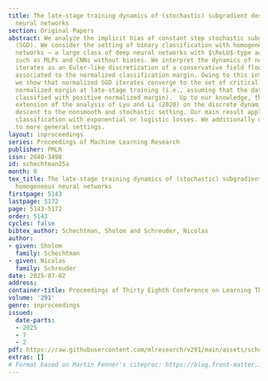 ```yaml
---
title: The late-stage training dynamics of (stochastic) subgradient descent on homogeneous
  neural networks
section: Original Papers
abstract: We analyze the implicit bias of constant step stochastic subgradient descent
  (SGD). We consider the setting of binary classification with homogeneous neural
  networks – a large class of deep neural networks with $\ReLU$-type activation functions
  such as MLPs and CNNs without biases. We interpret the dynamics of normalized SGD
  iterates as an Euler-like discretization of a conservative field flow that is naturally
  associated to the normalized classification margin. Owing to this interpretation,
  we show that normalized SGD iterates converge to the set of critical points of the
  normalized margin at late-stage training (i.e., assuming that the data is correctly
  classified with positive normalized margin).  Up to our knowledge, this is the first
  extension of the analysis of Lyu and Li (2020) on the discrete dynamics of gradient
  descent to the nonsmooth and stochastic setting. Our main result applies to binary
  classification with exponential or logistic losses. We additionally discuss extensions
  to more general settings.
layout: inproceedings
series: Proceedings of Machine Learning Research
publisher: PMLR
issn: 2640-3498
id: schechtman25a
month: 0
tex_title: The late-stage training dynamics of (stochastic) subgradient descent on
  homogeneous neural networks
firstpage: 5143
lastpage: 5172
page: 5143-5172
order: 5143
cycles: false
bibtex_author: Schechtman, Sholom and Schreuder, Nicolas
author:
- given: Sholom
  family: Schechtman
- given: Nicolas
  family: Schreuder
date: 2025-07-02
address:
container-title: Proceedings of Thirty Eighth Conference on Learning Theory
volume: '291'
genre: inproceedings
issued:
  date-parts:
  - 2025
  - 7
  - 2
pdf: https://raw.githubusercontent.com/mlresearch/v291/main/assets/schechtman25a/schechtman25a.pdf
extras: []
# Format based on Martin Fenner's citeproc: https://blog.front-matter.io/posts/citeproc-yaml-for-bibliographies/
---
```

